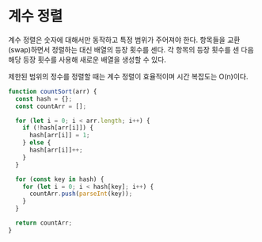 # 계수 정렬

계수 정렬은 숫자에 대해서만 동작하고 특정 범위가 주어져야 한다. 항목들을 교환(swap)하면서 정렬하는 대신 배열의 등장 횟수를 센다. 각 항목의 등장 횟수를 센 다음 해당 등장 횟수를 사용해 새로운 배열을 생성할 수 있다.

제한된 범위의 정수를 정렬할 때는 계수 정렬이 효율적이며 시간 복잡도는 O(n)이다.

```js
function countSort(arr) {
  const hash = {};
  const countArr = [];

  for (let i = 0; i < arr.length; i++) {
    if (!hash[arr[i]]) {
      hash[arr[i]] = 1;
    } else {
      hash[arr[i]]++;
    }
  }

  for (const key in hash) {
    for (let i = 0; i < hash[key]; i++) {
      countArr.push(parseInt(key));
    }
  }

  return countArr;
}
```
